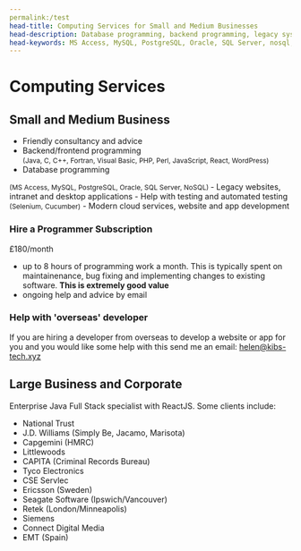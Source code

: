 ```yaml
---
permalink:/test
head-title: Computing Services for Small and Medium Businesses
head-description: Database programming, backend programming, legacy systems, desktop applications, testing, websites, cloud, intranet, mobile apps
head-keywords: MS Access, MySQL, PostgreSQL, Oracle, SQL Server, nosql, AWS, java, c, c++, PHP, perl, JavaScript, Fortran, Visual Basic
---
```

# Computing Services 



## Small and Medium Business

<div class="hmj-home-icon">
<i class="far fa-building"></i>
</div>

- Friendly consultancy and advice
- Backend/frontend programming <br/>
<span style="font-size:0.75rem">(Java, C, C++, Fortran, Visual Basic, PHP, Perl, JavaScript, React, WordPress)</span>
- Database programming <br />
<span style="font-size:0.75rem">
 (MS Access, MySQL, PostgreSQL, Oracle, SQL Server, NoSQL)
</span>
- Legacy websites, intranet and desktop applications
- Help with testing and automated testing <br />
<span style="font-size:0.75rem">(Selenium, Cucumber)</span>
- Modern cloud services, website and app development

<div class="box">
<h3>Hire a Programmer Subscription</h3>

£180/month

<ul>
<li>up to 8 hours of programming work a month.
This is typically spent on maintainenance,
bug fixing and implementing changes to 
existing software. <b>This is extremely good value</b>
</li>
<li>ongoing help and advice by email</li>
</ul>

</div>

<div class="box">
<h3>Help with 'overseas' developer</h3>
 If you are hiring a developer from overseas 
to develop a website or app for you and you 
would like some help with this send me an 
email: <a href="mailto:helen@kibs-tech.xyz">helen@kibs-tech.xyz</a>
</div>


## Large Business and Corporate

<div class="hmj-home-icon">
<i class="fas fa-sitemap"></i>
</div>

Enterprise Java Full Stack specialist with ReactJS. Some clients include:
- National Trust
- J.D. Williams (Simply Be, Jacamo, Marisota)
- Capgemini (HMRC)
- Littlewoods
- CAPITA (Criminal Records Bureau)
- Tyco Electronics
- CSE Servlec
- Ericsson (Sweden)
- Seagate Software (Ipswich/Vancouver)
- Retek (London/Minneapolis)
- Siemens
- Connect Digital Media
- EMT (Spain)
